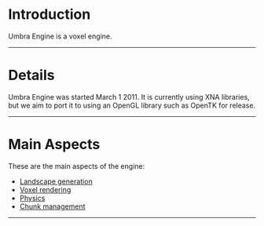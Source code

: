 # Introduction #

Umbra Engine is a voxel engine.

---


# Details #

Umbra Engine was started March 1 2011. It is currently using XNA libraries, but we aim to port it to using an OpenGL library such as OpenTK for release.

---


# Main Aspects #

These are the main aspects of the engine:
  * [Landscape generation](LandscapeGeneration.md)
  * [Voxel rendering](RenderingOverview.md)
  * [Physics](Physics.md)
  * [Chunk management](ChunkManagement.md)

---
